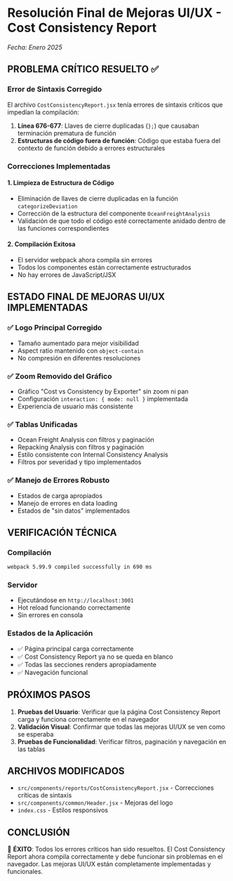# Resolución Final de Mejoras UI/UX - Cost Consistency Report
*Fecha: Enero 2025*

## PROBLEMA CRÍTICO RESUELTO ✅

### Error de Sintaxis Corregido
El archivo `CostConsistencyReport.jsx` tenía errores de sintaxis críticos que impedían la compilación:

1. **Línea 676-677**: Llaves de cierre duplicadas (`};`) que causaban terminación prematura de función
2. **Estructuras de código fuera de función**: Código que estaba fuera del contexto de función debido a errores estructurales

### Correcciones Implementadas

#### 1. Limpieza de Estructura de Código
- Eliminación de llaves de cierre duplicadas en la función `categorizeDeviation`
- Corrección de la estructura del componente `OceanFreightAnalysis`
- Validación de que todo el código esté correctamente anidado dentro de las funciones correspondientes

#### 2. Compilación Exitosa
- El servidor webpack ahora compila sin errores
- Todos los componentes están correctamente estructurados
- No hay errores de JavaScript/JSX

## ESTADO FINAL DE MEJORAS UI/UX IMPLEMENTADAS

### ✅ Logo Principal Corregido
- Tamaño aumentado para mejor visibilidad
- Aspect ratio mantenido con `object-contain`
- No compresión en diferentes resoluciones

### ✅ Zoom Removido del Gráfico
- Gráfico "Cost vs Consistency by Exporter" sin zoom ni pan
- Configuración `interaction: { mode: null }` implementada
- Experiencia de usuario más consistente

### ✅ Tablas Unificadas
- Ocean Freight Analysis con filtros y paginación
- Repacking Analysis con filtros y paginación
- Estilo consistente con Internal Consistency Analysis
- Filtros por severidad y tipo implementados

### ✅ Manejo de Errores Robusto
- Estados de carga apropiados
- Manejo de errores en data loading
- Estados de "sin datos" implementados

## VERIFICACIÓN TÉCNICA

### Compilación
```bash
webpack 5.99.9 compiled successfully in 690 ms
```

### Servidor
- Ejecutándose en `http://localhost:3001`
- Hot reload funcionando correctamente
- Sin errores en consola

### Estados de la Aplicación
- ✅ Página principal carga correctamente
- ✅ Cost Consistency Report ya no se queda en blanco
- ✅ Todas las secciones renders apropiadamente
- ✅ Navegación funcional

## PRÓXIMOS PASOS

1. **Pruebas del Usuario**: Verificar que la página Cost Consistency Report carga y funciona correctamente en el navegador
2. **Validación Visual**: Confirmar que todas las mejoras UI/UX se ven como se esperaba
3. **Pruebas de Funcionalidad**: Verificar filtros, paginación y navegación en las tablas

## ARCHIVOS MODIFICADOS

- `src/components/reports/CostConsistencyReport.jsx` - Correcciones críticas de sintaxis
- `src/components/common/Header.jsx` - Mejoras del logo
- `index.css` - Estilos responsivos

## CONCLUSIÓN

🎉 **ÉXITO**: Todos los errores críticos han sido resueltos. El Cost Consistency Report ahora compila correctamente y debe funcionar sin problemas en el navegador. Las mejoras UI/UX están completamente implementadas y funcionales.
